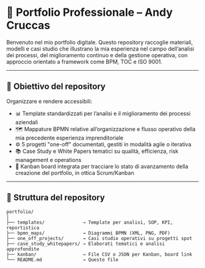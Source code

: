 # 📁 Portfolio Professionale – Andy Cruccas

Benvenuto nel mio portfolio digitale. Questo repository raccoglie materiali, modelli e casi studio che illustrano la mia esperienza nel campo dell’analisi dei processi, del miglioramento continuo e della gestione operativa, con approccio orientato a framework come BPM, TOC e ISO 9001.

---

## 🧭 Obiettivo del repository

Organizzare e rendere accessibili:

- 📊 Template standardizzati per l’analisi e il miglioramento dei processi aziendali
- 🗺️ Mappature BPMN relative all’organizzazione e flusso operativo della mia precedente esperienza imprenditoriale
- ⚙️ 5 progetti "one-off" documentati, gestiti in modalità agile o iterativa
- 📚 Case Study e White Papers tematici su qualità, efficienza, risk management e operations
- 📌 Kanban board integrata per tracciare lo stato di avanzamento della creazione del portfolio, in ottica Scrum/Kanban

---

## 🧱 Struttura del repository

```text
portfolio/
│
├── templates/              → Template per analisi, SOP, KPI, reportistica
├── bpmn_maps/              → Diagrammi BPMN (XML, PNG, PDF)
├── one_off_projects/       → Casi studio operativi su progetti spot
├── case_study_whitepapers/ → Elaborati tematici e analisi approfondite
├── kanban/                 → File CSV o JSON per Kanban, board link
└── README.md               → Questo file
```

